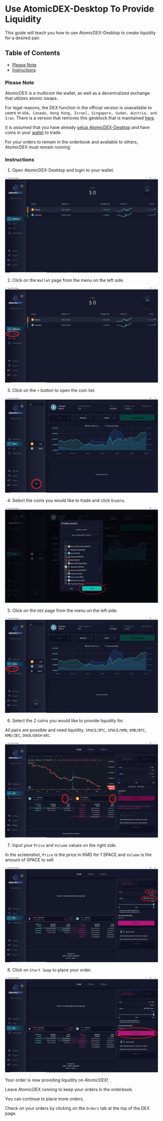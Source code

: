 # Use AtomicDEX-Desktop To Provide Liquidity

This guide will teach you how to use AtomicDEX-Desktop to create liquidity for a desired pair.

## Table of Contents

- [Please Note](#Please-Note)
- [Instructions](#Instructions)

### Please Note

AtomicDEX is a multicoin lite wallet, as well as a decentralized exchange that utilizes atomic swaps.

For legal reasons, the DEX function in the official version is unavailable to users in `USA, Canada, Hong Kong, Israel, Singapore, Sudan, Austria, and Iran`. There is a version that removes this geoblock that is maintained [here](https://github.com/marmarachain/atomicdex-desktop/releases).

It is assumed that you have already [setup AtomicDEX-Desktop](https://github.com/SpaceWorksCo/guides/blob/master/Setup-AtomicDEX-Desktop.md#setup-atomicDEX-desktop) and have coins in your [wallet](https://github.com/SpaceWorksCo/guides/blob/master/Use-AtomicDEX-Desktop-As-A-Wallet.md#use-atomicDEX-desktop-as-a-wallet) to trade.

For your orders to remain in the orderbook and available to others, AtomicDEX must remain running.

### Instructions

1. Open AtomicDEX-Desktop and login to your wallet.

![Login](/images/atomicdex_login.png)

2. Click on the `Wallet` page from the menu on the left side.

![Wallet](/images/atomicdex_wallet.png)

3. Click on the `+` button to open the coin list.

![Add Coin](/images/atomicdex_add_coin.png)

4. Select the coins you would like to trade and click `Enable`.

![Enable](/images/atomicdex_enable.png)

5. Click on the `DEX` page from the menu on the left side.

![DEX](/images/atomicdex_dex.png)

6. Select the 2 coins you would like to provide liquidity for.

  All pairs are possible and need liquidity.
`SPACE/BTC`, `SPACE/KMD`, `KMD/BTC`, `KMD/ZEC`, `DOGE/DASH` etc.

![Coins](/images/atomicdex_coins.png)

7. Input your `Price` and `Volume` values on the right side.

  In the screenshot, `Price` is the price in KMD for 1 SPACE and `Volume` is the amount of SPACE to sell.

![Order](/images/atomicdex_order2.png)

8. Click on `Start Swap` to place your order.

![Swap](/images/atomicdex_swap2.png)

Your order is now providing liquidity on AtomicDEX!

Leave AtomicDEX running to keep your orders in the orderbook.

You can continue to place more orders.

Check on your orders by clicking on the `Orders` tab at the top of the DEX page.
